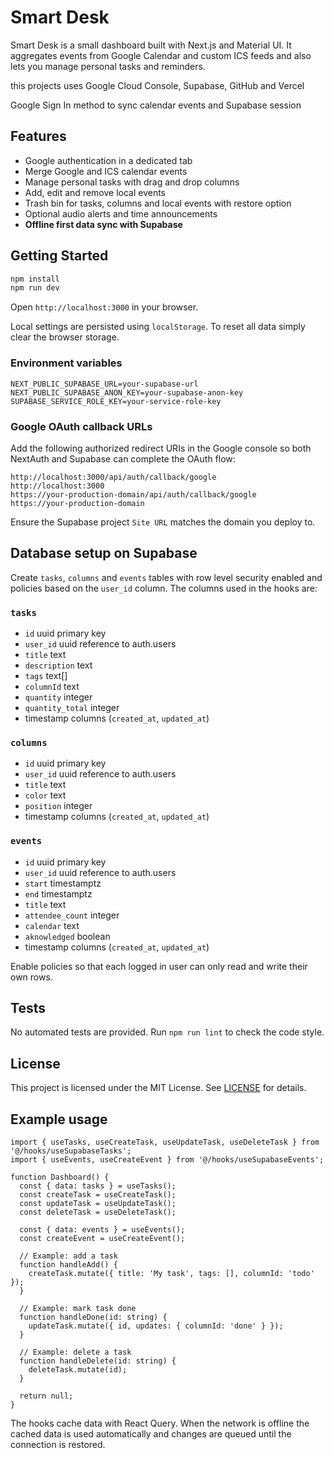 # Smart Desk

Smart Desk is a small dashboard built with Next.js and Material UI. It aggregates events from Google Calendar and custom ICS feeds and also lets you manage personal tasks and reminders.

this projects uses Google Cloud Console, Supabase, GitHub and Vercel

Google Sign In method to sync calendar events and Supabase session

## Features

- Google authentication in a dedicated tab
- Merge Google and ICS calendar events
- Manage personal tasks with drag and drop columns
- Add, edit and remove local events
- Trash bin for tasks, columns and local events with restore option
- Optional audio alerts and time announcements
- **Offline first data sync with Supabase**

## Getting Started

```bash
npm install
npm run dev
```

Open `http://localhost:3000` in your browser.

Local settings are persisted using `localStorage`. To reset all data simply clear the browser storage.

### Environment variables

```
NEXT_PUBLIC_SUPABASE_URL=your-supabase-url
NEXT_PUBLIC_SUPABASE_ANON_KEY=your-supabase-anon-key
SUPABASE_SERVICE_ROLE_KEY=your-service-role-key
```

### Google OAuth callback URLs

Add the following authorized redirect URIs in the Google console so both
NextAuth and Supabase can complete the OAuth flow:

```
http://localhost:3000/api/auth/callback/google
http://localhost:3000
https://your-production-domain/api/auth/callback/google
https://your-production-domain
```

Ensure the Supabase project `Site URL` matches the domain you deploy to.

## Database setup on Supabase

Create `tasks`, `columns` and `events` tables with row level security enabled and policies based on the `user_id` column. The columns used in the hooks are:
### `tasks`

- `id` uuid primary key
- `user_id` uuid reference to auth.users
- `title` text
- `description` text
- `tags` text[]
- `columnId` text
- `quantity` integer
- `quantity_total` integer
- timestamp columns (`created_at`, `updated_at`)
### `columns`

- `id` uuid primary key
- `user_id` uuid reference to auth.users
- `title` text
- `color` text
- `position` integer
- timestamp columns (`created_at`, `updated_at`)

### `events`

- `id` uuid primary key
- `user_id` uuid reference to auth.users
- `start` timestamptz
- `end` timestamptz
- `title` text
- `attendee_count` integer
- `calendar` text
- `aknowledged` boolean
- timestamp columns (`created_at`, `updated_at`)

Enable policies so that each logged in user can only read and write their own rows.

## Tests

No automated tests are provided. Run `npm run lint` to check the code style.

## License

This project is licensed under the MIT License. See [LICENSE](LICENSE) for details.

## Example usage

```tsx
import { useTasks, useCreateTask, useUpdateTask, useDeleteTask } from '@/hooks/useSupabaseTasks';
import { useEvents, useCreateEvent } from '@/hooks/useSupabaseEvents';

function Dashboard() {
  const { data: tasks } = useTasks();
  const createTask = useCreateTask();
  const updateTask = useUpdateTask();
  const deleteTask = useDeleteTask();

  const { data: events } = useEvents();
  const createEvent = useCreateEvent();

  // Example: add a task
  function handleAdd() {
    createTask.mutate({ title: 'My task', tags: [], columnId: 'todo' });
  }

  // Example: mark task done
  function handleDone(id: string) {
    updateTask.mutate({ id, updates: { columnId: 'done' } });
  }

  // Example: delete a task
  function handleDelete(id: string) {
    deleteTask.mutate(id);
  }

  return null;
}
```

The hooks cache data with React Query. When the network is offline the cached data is used automatically and changes are queued until the connection is restored.
